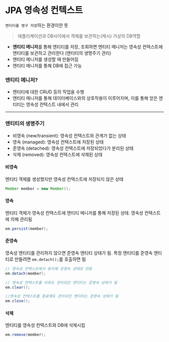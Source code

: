 # JPA 영속성 컨텍스트
`엔티티를 영구 저장`하는 환경이란 뜻  
> 애플리케이션과 DB사이에서 객체를 보관하는(캐시) 가상의 DB역할

* **엔티티 메니저**를 통해 엔티티를 저장, 조회하면 엔티티 메니저는 영속성 컨텍스트에 엔티티를 보관하고 관리한다 (엔티티의 생명주기 관리)
* 엔티티 메니저를 생성할 때 만들어짐
* 엔티티 메니저를 통해 DB에 접근 가능

### 엔티티 메니저?
* 엔티티에 대한 CRUD 등의 작업을 수행  
* 엔티티 매니저를 통해 데이터베이스와의 상호작용이 이루어지며, 이를 통해 얻은 엔티티는 영속성 컨텍스트 내에서 관리

***

### 엔티티의 생명주기
* 비영속 (new/transient): 영속성 컨텍스트와 관계가 없는 상태
* 영속 (managed): 영속성 컨텍스트에 저장된 상태
* 준영속 (detached): 영속성 컨텍스트에 저장되었다가 분리된 상태
* 삭제 (removed): 영속성 컨텍스트에 삭제된 상태

#### 비영속
엔티티 객체를 생성했지만 영속성 컨텍스트에 저장되지 않은 상태  
```java 
Member member = new Member();
```

#### 영속
엔티티 객체가 영속성 컨텍스트에 엔티티 메니저를 통해 저장된 상태. 영속성 컨텍스트에 의해 관리됨  
```java
em.persist(member);
```

#### 준영속
영속성 엔티티를 관리하지 않으면 준영속 엔티티 상태가 됨. 특정 엔티티를 준영속 엔티티로 만들려면 `em.detach();`를 호출하면 됨
```java
// 영속성 컨텍스트에서 분리해 준영속 상태로 만듬
em.detach(member);

// 영속성 컨텍스트를 비워도 관리되던 엔티티는 준영속 상태가 됨
em.clear();

//영속성 컨텍스트를 종료해도 관리되던 엔티티는 준영속 상태가 됨
em.close();
```

#### 삭제
엔티티를 영속성 컨텍스트와 DB에 삭제시킴  
```java
em.remove(member);
```